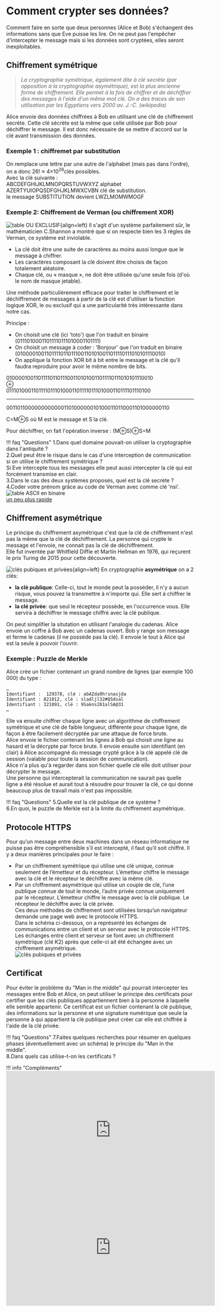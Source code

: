 # Comment crypter ses données?

Comment faire en sorte que deux personnes (Alice et Bob) s'échangent des informations sans que Eve puisse les lire. On ne peut pas l'empêcher d'intercepter le message mais si les données sont cryptées, elles seront inexploitables.

## Chiffrement symétrique
>*La cryptographie symétrique, également dite à clé secrète (par opposition à la cryptographie asymétrique), est la plus ancienne forme de chiffrement. Elle permet à la fois de chiffrer et de déchiffrer des messages à l'aide d'un même mot clé. On a des traces de son utilisation par les Égyptiens vers 2000 av. J.-C. (wikipedia)*

Alice envoie des données chiffrées à Bob en utilisant une clé de chiffrement secrète. Cette clé sécrète est la même que celle utilisée par Bob pour déchiffrer le message. Il est donc nécessaire de se mettre d'accord sur la clé avant transmission des données.

### Exemple 1 : chiffremet par substitution
On remplace une lettre par une autre de l'alphabet (mais pas dans l'ordre), on a donc 26! ≈ 4×10<sup>26</sup>clés possibles.  
Avec la clé suivante :  
ABCDEFGHIJKLMNOPQRSTUVWXYZ alphabet  
AZERTYUIOPQSDFGHJKLMWXCVBN clé de substitution.    
le message SUBSTITUTION devient LWZLMOMWMOGF


### Exemple 2: Chiffrement de Verman (ou chiffrement XOR)
![table OU EXCLUSIF](img/xor.png){align=left}
Il s'agit d'un système parfaitement sûr, le mathématicien C.Shannon a montré que si on respecte bien les 3 règles de Verman, ce système est inviolable.  

- La clé doit être une suite de caractères au moins aussi longue que le message à chiffrer.
- Les caractères composant la clé doivent être choisis de façon totalement aléatoire.
- Chaque clé, ou « masque », ne doit être utilisée qu'une seule fois (d'où le nom de masque jetable).

Une méthode particulièrement efficace pour traiter le chiffrement et le déchiffrement de messages à partir de la clé est d'utiliser la fonction logique XOR, le ou exclusif qui a une particularité très intéressante dans notre cas.  

Principe :  

-	On choisit une clé (ici 'toto') que l'on traduit en binaire   
(01110100011011110111010001101111)
-	On choisit un message à coder : 'Bonjour' que l'on traduit en binaire  
 (01000010011011110110111001101010011011110111010101110010)
-	On applique la fonction XOR bit à bit entre le message et la clé  qu'il faudra reproduire pour avoir le même nombre de bits.  

01000010011011110110111001101010011011110111010101110010  
⊕	
01110100011011110111010001101111011101000110111101110100  
________________________________________________________  
00110110000000000001101000000101000110110001101000000110     

C=M⊕S  où M est le message et S la clé.  

Pour déchiffrer, on fait l'opération inverse : (M⊕S)⊕S=M

!!! faq "Questions"
	1.Dans quel domaine pouvait-on utiliser la cryptographie dans l'antiquité ?  
	2.Quel peut être le risque dans le cas d'une interception de communication si on utilise le chiffrement symétrique ?   
	Si Eve intercepte tous les messages elle peut aussi intercepter la clé qui est forcément transmise en clair.  
	3.Dans le cas des deux systèmes proposés, quel est la clé secrète ?   
	4.Coder votre prénom grâce au code de Verman avec comme clé 'nsi'.  
	![table ASCII en binaire](img/ascii.png)  
	[un peu plus rapide](https://www.rapidtables.com/convert/number/ascii-to-binary.html)


## Chiffrement asymétrique
Le principe du chiffrement asymétrique c'est que la clé de chiffrement n'est pas la même que la clé de déchiffrement. La personne qui crypte le message et l'envoie, ne connait pas la clé de déchiffrement.  
Elle fut inventée par Whitfield Diffie et Martin Hellman en 1976, qui reçurent le prix Turing de 2015 pour cette découverte.  

![clés pubiques et privées](img/cles_pub_priv.png){align=left} 
En cryptographie **asymétrique** on a 2 clés:

- **la clé publique**: Celle-ci, tout le monde peut la posséder, il n'y a aucun risque, vous pouvez la transmettre à n'importe qui. Elle sert à chiffrer le message.
- **la clé privée**: que seul le récepteur possède, en l'occurrence vous. Elle servira à déchiffrer le message chiffré avec la clé publique. 

On peut simplifier la situtation en utilisant l'analogie du cadenas. Alice envoie un coffre à Bob avec  un cadenas ouvert. Bob y range son message et ferme  le cadenas (il ne possède pas la clé). Il envoie le tout à Alice qui est la seule à pouvoir l'ouvrir.

 

### Exemple : Puzzle de Merkle
Alice crée un fichier contenant un grand nombre de lignes (par exemple 100 000) du type :  
```pseudocode
…
Identifiant :  129378, clé : abAZda9h!snasjda
Identifiant : 821012, clé : sladljl32#QSdsal
Identifiant : 321091, clé : 9Sakns281alSA@31
…

```

Elle va ensuite chiffrer chaque ligne avec un algorithme de chiffrement symétrique et une clé de faible longueur, différente pour chaque ligne, de façon à être facilement décryptée par une attaque de force brute.  
Alice envoie le fichier contenant les lignes à Bob qui choisit une ligne au hasard et la décrypte par force brute.
Il envoie ensuite son identifiant (en clair) à Alice accompagné du message crypté grâce à la clé appelé clé de session (valable pour toute la session de communication).  
Alice n'a plus qu'à regarder dans son fichier quelle clé elle doit utiliser pour décrypter le message.   
Une personne qui intercepterait la communication ne saurait pas quelle ligne a été résolue et aurait tout à résoudre pour trouver la clé, ce qui donne beaucoup plus de travail mais n'est pas impossible.  


!!! faq "Questions"
	5.Quelle est la clé publique de ce système ?  
	6.En quoi, le puzzle de Merkle est à la limite du chiffrement asymétrique.   



## Protocole HTTPS
Pour qu’un message entre deux machines dans un réseau informatique ne puisse pas être compréhensible s’il est intercepté, il faut qu’il soit chiffré.
Il y a deux manières principales pour le faire :  
-	Par un chiffrement symétrique qui utilise une clé unique, connue seulement de l’émetteur et du récepteur. L’émetteur chiffre le message avec la clé et le récepteur le déchiffre avec la même clé.  
-	Par un chiffrement asymétrique qui utilise un couple de clé, l’une publique connue de tout le monde, l’autre privée connue uniquement par le récepteur. L’émetteur chiffre le message avec la clé publique. Le récepteur le déchiffre avec la clé privée.  
Ces deux méthodes de chiffrement sont utilisées lorsqu’un navigateur demande une page web avec le protocole HTTPS.  
Dans le schéma ci-dessous, on a représenté les échanges de communications entre un client et un serveur avec le protocole HTTPS.  
Les échanges entre client et serveur se font avec un chiffrement symétrique (clé K2) après que celle-ci ait été échangée avec un chiffrement asymétrique.  
![clés pubiques et privées](img/https.png)  
 
## Certificat
Pour éviter le problème du "Man in the middle" qui pourrait intercepter les messages entre Bob et Alice, on peut utiliser le principe des certificats pour certifier que les clés publiques appartiennent bien à la personne à laquelle elle semble appartenir.
Ce certificat est un fichier contenant la clé publique, des informations sur la personne et une signature numérique que seule la personne à qui appartient la clé publique peut créer car elle est chiffrée à l'aide de la clé privée.


!!! faq "Questions"
	7.Faites quelques recherches pour résumer en quelques phases (éventuellement avec un schéma) le principe du "Man in the middle".  
	8.Dans quels cas utilise-t-on les certificats ?   


!!! info "Compléments"
	<iframe width="560" height="315" src="https://www.youtube.com/embed/ymez1h_tn7I" title="YouTube video player" frameborder="0" allow="accelerometer; autoplay; clipboard-write; encrypted-media; gyroscope; picture-in-picture" allowfullscreen></iframe>
	<iframe width="560" height="315" src="https://www.youtube.com/embed/7W7WPMX7arI" title="YouTube video player" frameborder="0" allow="accelerometer; autoplay; clipboard-write; encrypted-media; gyroscope; picture-in-picture" allowfullscreen></iframe>